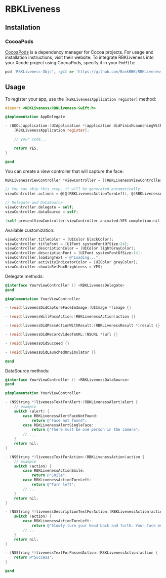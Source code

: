 # RBKLiveness

## Installation

### CocoaPods

[CocoaPods](https://cocoapods.org) is a dependency manager for Cocoa projects. For usage and installation instructions, visit their website. To integrate RBKLiveness into your Xcode project using CocoaPods, specify it in your `Podfile`:

```ruby
pod 'RBKLiveness-Objc', :git => 'https://github.com/BankRBK/RBKLiveness-Objc.git', :tag => '2.2.0'
```

## Usage

To register your app, use the `[RBKLivenessApplication register]` method:

```objective-c
#import <RBKLiveness/RBKLiveness-Swift.h>

@implementation AppDelegate

- (BOOL)application:(UIApplication *)application didFinishLaunchingWithOptions:(NSDictionary<UIApplicationLaunchOptionsKey,id> *)launchOptions {
    [RBKLivenessApplication register];

    // your code...

    return YES;
}

@end
```

You can create a view controller that will capture the face:

```objective-c
RBKLivenessViewController *viewController = [[RBKLivenessViewController alloc] initWithRecordingEnabled:YES]; // isRecordingEnabled is NO by default

// You can skip this step, it will be generated automatically
viewController.actions = @[@(RBKLivenessActionTurnLeft), @(RBKLivenessActionTurnRight), @(RBKLivenessActionTiltLeft), @(RBKLivenessActionTiltRight), @(RBKLivenessActionSmile), @(RBKLivenessActionOpenMouth), @(RBKLivenessActionBlink), @(RBKLivenessActionSayWord)]; // All available actions

// Delegate and DataSource
viewController.delegate = self;
viewController.dataSource = self;

[self presentViewController:viewController animated:YES completion:nil];
```

Available customization:

```objective-c
viewController.titleColor = [UIColor blackColor];
viewController.titleFont = [UIFont systemFontOfSize:24];
viewController.descriptionColor = [UIColor lightGrayColor];
viewController.descriptionFont = [UIFont systemFontOfSize:14];
viewController.loadingText = @"Loading...";
viewController.activityIndicatorColor = [UIColor grayColor];
viewController.shouldSetMaxBrightness = YES;
```

Delegate methods:

```objective-c
@interface YourViewController () <RBKLivenessDelegate>
@end

@implementation YourViewController

- (void)livenessDidCaptureFaceInImage:(UIImage *)image {}

- (void)livenessWillPassAction:(RBKLivenessAction)action {}

- (void)livenessDidPassActionWithResult:(RBKLivenessResult *)result {}

- (void)livenessDidRecordVideoToURL:(NSURL *)url {}

- (void)livenessDidSucceed {}

- (void)livenessDidLaunchedOnSimulator {}

@end
```

DataSource methods: 

```objective-c
@interface YourViewController () <RBKLivenessDataSource>
@end

@implementation YourViewController

- (NSString *)livenessTextForAlert:(RBKLivenessAlert)alert {
    // example
    switch (alert) {
        case RBKLivenessAlertFaceNotFound:
            return @"Face not found";
        case RBKLivenessAlertSingleFace:
            return @"There must be one person in the camera";
        // ...
    }
    return nil;
}

- (NSString *)livenessTextForAction:(RBKLivenessAction)action {
    // example
    switch (action) {
        case RBKLivenessActionSmile:
            return @"Smile";
        case RBKLivenessActionTurnLeft:
            return @"Turn left";
        // ...
    }
    return nil;
}

- (NSString *)livenessDescriptionTextForAction:(RBKLivenessAction)action {
    switch (action) {
        case RBKLivenessActionTurnLeft:
            return @"Slowly turn your head back and forth. Your face must remain in the camera's field of view";
        // ...
    }
    return nil;
}

- (NSString *)livenessTextForPassedAction:(RBKLivenessAction)action {
    return @"Success";
}

@end
```
